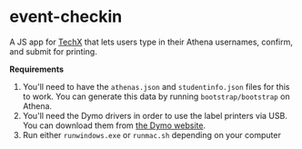event-checkin
=============

A JS app for [TechX][1] that lets users type in their Athena usernames,
confirm, and submit for printing.

**Requirements**

1. You'll need to have the `athenas.json` and `studentinfo.json` files for this to work. You can generate this data by running `bootstrap/bootstrap` on Athena.
2. You'll need the Dymo drivers in order to use the label printers via USB. You can download them from [the Dymo website][2].
3.  Run either `runwindows.exe` or `runmac.sh` depending on your computer

[1]: http://techx.mit.edu/
[2]: http://dymo.com/en-US/dymo-user-guides
[3]: http://cesanta.com/mongoose.shtml